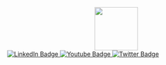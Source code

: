 <div id="header" align="center">
  <img src="https://media.giphy.com/media/MT5UUV1d4CXE2A37Dg/giphy.gif?cid=790b7611pb1zqgbc3q6zjceuawepfs9i7o2s6r5kupu5o36m&ep=v1_gifs_search&rid=giphy.gif&ct=g" width="100"/>
</div

<div id="badges">
  <a href="your-linkedin-URL">
    <img src="https://img.shields.io/badge/LinkedIn-blue?style=for-the-badge&logo=linkedin&logoColor=white" alt="LinkedIn Badge"/>
  </a>
  <a href="your-youtube-URL">
    <img src="https://img.shields.io/badge/YouTube-red?style=for-the-badge&logo=youtube&logoColor=white" alt="Youtube Badge"/>
  </a>
  <a href="your-twitter-URL">
    <img src="https://img.shields.io/badge/Twitter-blue?style=for-the-badge&logo=twitter&logoColor=white" alt="Twitter Badge"/>
  </a>
</div>
